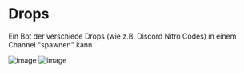 # Drops
Ein Bot der verschiede Drops (wie z.B. Discord Nitro Codes) in einem Channel "spawnen" kann



![image](https://user-images.githubusercontent.com/28011628/200131489-6f147a94-1e67-494b-985e-c29cb9f50eaf.png)
![image](https://user-images.githubusercontent.com/28011628/200131503-bde658e5-c41b-4605-b4a0-a049d0f5f76b.png)
